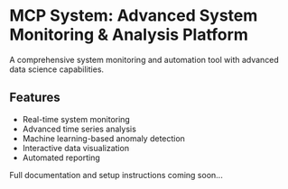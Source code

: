 # MCP System: Advanced System Monitoring & Analysis Platform

A comprehensive system monitoring and automation tool with advanced data science capabilities.

## Features
- Real-time system monitoring
- Advanced time series analysis
- Machine learning-based anomaly detection
- Interactive data visualization
- Automated reporting

Full documentation and setup instructions coming soon...